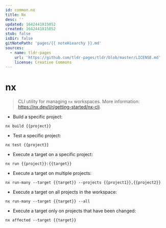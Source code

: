 ```yaml
---
id: common.nx
title: Nx
desc: ''
updated: 1642441815052
created: 1642441815052
stub: false
isDir: false
gitNotePath: 'pages/{{ noteHiearchy }}.md'
sources:
  - name: tldr-pages
    url: 'https://github.com/tldr-pages/tldr/blob/master/LICENSE.md'
    license: Creative Commons
---
```

# nx

> CLI utility for managing `nx` workspaces.
> More information: <https://nx.dev/l/r/getting-started/nx-cli>.

- Build a specific project:

`nx build {{project}}`

- Test a specific project:

`nx test {{project}}`

- Execute a target on a specific project:

`nx run {{project}}:{{target}}`

- Execute a target on multiple projects:

`nx run-many --target {{target}} --projects {{project1}},{{project2}}`

- Execute a target on all projects in the workspace:

`nx run-many --target {{target}} --all`

- Execute a target only on projects that have been changed:

`nx affected --target {{target}}`


